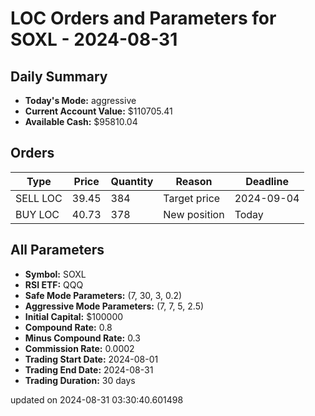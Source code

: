 # LOC Orders and Parameters for SOXL - 2024-08-31

## Daily Summary

- **Today's Mode:** aggressive
- **Current Account Value:** $110705.41
- **Available Cash:** $95810.04

## Orders

| Type | Price | Quantity | Reason | Deadline |
|------|-------|----------|--------|----------|
| SELL LOC | 39.45 | 384 | Target price | 2024-09-04 |
| BUY LOC | 40.73 | 378 | New position | Today |

## All Parameters

- **Symbol:** SOXL
- **RSI ETF:** QQQ
- **Safe Mode Parameters:** (7, 30, 3, 0.2)
- **Aggressive Mode Parameters:** (7, 7, 5, 2.5)
- **Initial Capital:** $100000
- **Compound Rate:** 0.8
- **Minus Compound Rate:** 0.3
- **Commission Rate:** 0.0002
- **Trading Start Date:** 2024-08-01
- **Trading End Date:** 2024-08-31
- **Trading Duration:** 30 days

updated on 2024-08-31 03:30:40.601498

